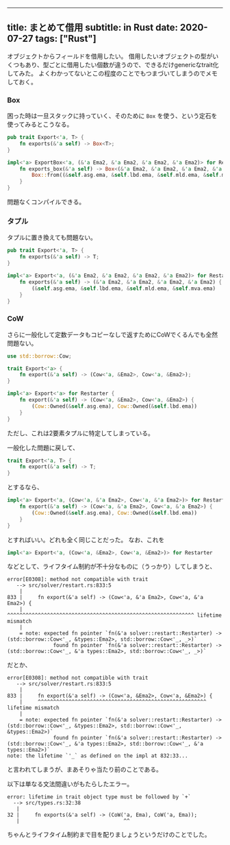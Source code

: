 ----
title: まとめて借用
subtitle: in Rust
date: 2020-07-27
tags: ["Rust"]
----
オブジェクトからフィールドを借用したい。
借用したいオブジェクトの型がいくつもあり、型ごとに借用したい個数が違うので、できるだけgenericなtrait化してみた。
よくわかってないとこの程度のことでもつまづいてしまうのでメモしておく。

### Box

困った時は一旦スタックに持っていく、そのために `Box` を使う、という定石を使ってみるとこうなる。

```rust
pub trait Export<'a, T> {
    fn exports(&'a self) -> Box<T>;
}

impl<'a> ExportBox<'a, (&'a Ema2, &'a Ema2, &'a Ema2, &'a Ema2)> for Restarter {
    fn exports_box(&'a self) -> Box<(&'a Ema2, &'a Ema2, &'a Ema2, &'a Ema2)> {
        Box::from((&self.asg.ema, &self.lbd.ema, &self.mld.ema, &self.mva.ema))
    }
}
```

問題なくコンパイルできる。

### タプル

タプルに置き換えても問題ない。

```rust
pub trait Export<'a, T> {
    fn exports(&'a self) -> T;
}

impl<'a> Export<'a, (&'a Ema2, &'a Ema2, &'a Ema2, &'a Ema2)> for Restarter {
    fn exports(&'a self) -> (&'a Ema2, &'a Ema2, &'a Ema2, &'a Ema2) {
	    (&self.asg.ema, &self.lbd.ema, &self.mld.ema, &self.mva.ema)
    }
}
```

### CoW

さらに一般化して定数データもコピーなしで返すためにCoWでくるんでも全然問題ない。

```rust
use std::borrow::Cow;

trait Export<'a> {
    fn export(&'a self) -> (Cow<'a, &Ema2>, Cow<'a, &Ema2>);
}

impl<'a> Export<'a> for Restarter {
    fn export(&'a self) -> (Cow<'a, &Ema2>, Cow<'a, &Ema2>) {
        (Cow::Owned(&self.asg.ema), Cow::Owned(&self.lbd.ema))
    }
}
```

ただし、これは2要素タプルに特定してしまっている。

一般化した問題に戻して、

```rust
trait Export<'a, T> {
    fn export(&'a self) -> T;
}
```

とするなら、

```rust
impl<'a> Export<'a, (Cow<'a, &'a Ema2>, Cow<'a, &'a Ema2>)> for Restarter {
    fn export(&'a self) -> (Cow<'a, &'a Ema2>, Cow<'a, &'a Ema2>) {
        (Cow::Owned(&self.asg.ema), Cow::Owned(&self.lbd.ema))
    }
}
```

とすればいい。どれも全く同じことだった。
なお、これを

```rust
impl<'a> Export<'a, (Cow<'a, &Ema2>, Cow<'a, &Ema2>)> for Restarter
```

などとして、ライフタイム制約が不十分なものに（うっかり）してしまうと、

```
error[E0308]: method not compatible with trait
   --> src/solver/restart.rs:833:5
    |
833 |     fn export(&'a self) -> (Cow<'a, &'a Ema2>, Cow<'a, &'a Ema2>) {
    |     ^^^^^^^^^^^^^^^^^^^^^^^^^^^^^^^^^^^^^^^^^^^^^^^^^^^^^^^^^^^^^ lifetime mismatch
    |
    = note: expected fn pointer `fn(&'a solver::restart::Restarter) -> (std::borrow::Cow<'_, &types::Ema2>, std::borrow::Cow<'_, _>)`
               found fn pointer `fn(&'a solver::restart::Restarter) -> (std::borrow::Cow<'_, &'a types::Ema2>, std::borrow::Cow<'_, _>)`
```

だとか、

```
error[E0308]: method not compatible with trait
   --> src/solver/restart.rs:833:5
    |
833 |     fn export(&'a self) -> (Cow<'a, &Ema2>, Cow<'a, &Ema2>) {
    |     ^^^^^^^^^^^^^^^^^^^^^^^^^^^^^^^^^^^^^^^^^^^^^^^^^^^^^^^ lifetime mismatch
    |
    = note: expected fn pointer `fn(&'a solver::restart::Restarter) -> (std::borrow::Cow<'_, &types::Ema2>, std::borrow::Cow<'_, &types::Ema2>)`
               found fn pointer `fn(&'a solver::restart::Restarter) -> (std::borrow::Cow<'_, &'a types::Ema2>, std::borrow::Cow<'_, &'a types::Ema2>)`
note: the lifetime `'_` as defined on the impl at 832:33...
```

と言われてしまうが、まあそりゃ当たり前のことである。

以下は単なる文法間違いがもたらしたエラー。

```
error: lifetime in trait object type must be followed by `+`
  --> src/types.rs:32:38
   |
32 |     fn exports(&'a self) -> (CoW('a, Ema), CoW('a, Ema));
   |                                  ^^
```

ちゃんとライフタイム制約まで目を配りましょうというだけのことでした。

